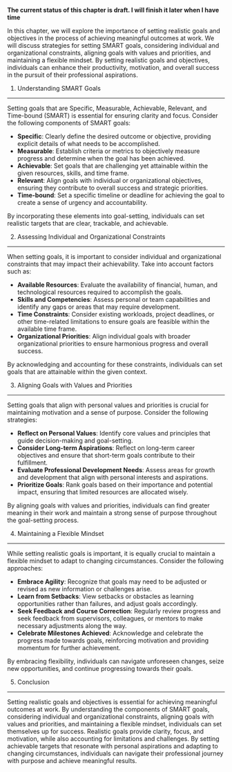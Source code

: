 **The current status of this chapter is draft. I will finish it later when I have time**

In this chapter, we will explore the importance of setting realistic goals and objectives in the process of achieving meaningful outcomes at work. We will discuss strategies for setting SMART goals, considering individual and organizational constraints, aligning goals with values and priorities, and maintaining a flexible mindset. By setting realistic goals and objectives, individuals can enhance their productivity, motivation, and overall success in the pursuit of their professional aspirations.

1. Understanding SMART Goals
----------------------------

Setting goals that are Specific, Measurable, Achievable, Relevant, and Time-bound (SMART) is essential for ensuring clarity and focus. Consider the following components of SMART goals:

* **Specific**: Clearly define the desired outcome or objective, providing explicit details of what needs to be accomplished.
* **Measurable**: Establish criteria or metrics to objectively measure progress and determine when the goal has been achieved.
* **Achievable**: Set goals that are challenging yet attainable within the given resources, skills, and time frame.
* **Relevant**: Align goals with individual or organizational objectives, ensuring they contribute to overall success and strategic priorities.
* **Time-bound**: Set a specific timeline or deadline for achieving the goal to create a sense of urgency and accountability.

By incorporating these elements into goal-setting, individuals can set realistic targets that are clear, trackable, and achievable.

2. Assessing Individual and Organizational Constraints
------------------------------------------------------

When setting goals, it is important to consider individual and organizational constraints that may impact their achievability. Take into account factors such as:

* **Available Resources**: Evaluate the availability of financial, human, and technological resources required to accomplish the goals.
* **Skills and Competencies**: Assess personal or team capabilities and identify any gaps or areas that may require development.
* **Time Constraints**: Consider existing workloads, project deadlines, or other time-related limitations to ensure goals are feasible within the available time frame.
* **Organizational Priorities**: Align individual goals with broader organizational priorities to ensure harmonious progress and overall success.

By acknowledging and accounting for these constraints, individuals can set goals that are attainable within the given context.

3. Aligning Goals with Values and Priorities
--------------------------------------------

Setting goals that align with personal values and priorities is crucial for maintaining motivation and a sense of purpose. Consider the following strategies:

* **Reflect on Personal Values**: Identify core values and principles that guide decision-making and goal-setting.
* **Consider Long-term Aspirations**: Reflect on long-term career objectives and ensure that short-term goals contribute to their fulfillment.
* **Evaluate Professional Development Needs**: Assess areas for growth and development that align with personal interests and aspirations.
* **Prioritize Goals**: Rank goals based on their importance and potential impact, ensuring that limited resources are allocated wisely.

By aligning goals with values and priorities, individuals can find greater meaning in their work and maintain a strong sense of purpose throughout the goal-setting process.

4. Maintaining a Flexible Mindset
---------------------------------

While setting realistic goals is important, it is equally crucial to maintain a flexible mindset to adapt to changing circumstances. Consider the following approaches:

* **Embrace Agility**: Recognize that goals may need to be adjusted or revised as new information or challenges arise.
* **Learn from Setbacks**: View setbacks or obstacles as learning opportunities rather than failures, and adjust goals accordingly.
* **Seek Feedback and Course Correction**: Regularly review progress and seek feedback from supervisors, colleagues, or mentors to make necessary adjustments along the way.
* **Celebrate Milestones Achieved**: Acknowledge and celebrate the progress made towards goals, reinforcing motivation and providing momentum for further achievement.

By embracing flexibility, individuals can navigate unforeseen changes, seize new opportunities, and continue progressing towards their goals.

5. Conclusion
-------------

Setting realistic goals and objectives is essential for achieving meaningful outcomes at work. By understanding the components of SMART goals, considering individual and organizational constraints, aligning goals with values and priorities, and maintaining a flexible mindset, individuals can set themselves up for success. Realistic goals provide clarity, focus, and motivation, while also accounting for limitations and challenges. By setting achievable targets that resonate with personal aspirations and adapting to changing circumstances, individuals can navigate their professional journey with purpose and achieve meaningful results.
